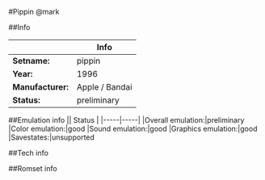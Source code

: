 #Pippin @mark

##Info

||Info|
|-----|-----|
|**Setname:**|pippin
|**Year:**|1996
|**Manufacturer:**|Apple / Bandai
|**Status:**|preliminary

##Emulation info
|| Status |
|-----|-----|
|Overall emulation:|preliminary
|Color emulation:|good
|Sound emulation:|good
|Graphics emulation:|good
|Savestates:|unsupported

##Tech info

##Romset info

<!--- START OF EDITED COMMENT DO NOT TOUCH TEXT ABOVE-->
